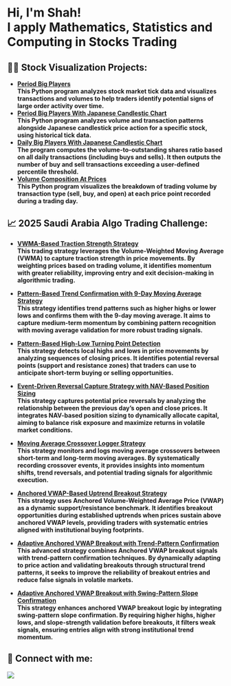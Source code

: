 <h1>Hi, I'm Shah! <br/> I apply Mathematics, Statistics  and Computing in Stocks Trading</h1> 

<h2>👨‍💻 Stock Visualization Projects:</h2>

- <b><a href="https://github.com/DrShah-Quant/PeriodBigPlayers"> Period Big Players </a></b></br>
  <b>This Python program analyzes stock market tick data and visualizes transactions and volumes to help traders identify potential signs of large order activity over time.</b></br>
- <b><a href="https://github.com/DrShah-Quant/PeriodBigPlayersCandlesticks"> Period Big Players With Japanese Candlestic Chart </a></b></br>
  <b>This Python program analyzes volume and transaction patterns alongside Japanese candlestick price action for a specific stock, using historical tick data.</b>
- <b><a href="https://github.com/DrShah-Quant/DailyBigPlayerCandlestickRankTransformed"> Daily Big Players With Japanese Candlestic Chart </a></b></br>
  <b>The program computes the volume-to-outstanding shares ratio based on all daily transactions (including buys and sells). It then outputs the number of buy and sell transactions exceeding a user-defined percentile threshold.</b>
- <b><a href="https://github.com/DrShah-Quant/VolumeCompositionAtPrices">Volume Composition At Prices </a></b></br>
<b>This Python program visualizes the breakdown of trading volume by transaction type (sell, buy, and open) at each price point recorded during a trading day.</b>

<h2>📈 2025 Saudi Arabia Algo Trading Challenge:</h2>

- <b><a href="https://github.com/DrShah-Quant/VWMA-Based-Traction-Strength-Strategy"> VWMA-Based Traction Strength Strategy </a></b></br>
  <b>This trading strategy leverages the Volume-Weighted Moving Average (VWMA) to capture traction strength in price movements. By weighting prices based on trading volume, it identifies momentum with greater reliability, improving entry and exit decision-making in algorithmic trading.</b>

- <b><a href="https://github.com/DrShah-Quant/9-Day-Moving-Average-Strategy/tree/main"> Pattern-Based Trend Confirmation with 9-Day Moving Average Strategy </a></b></br>
  <b>This strategy identifies trend patterns such as higher highs or lower lows and confirms them with the 9-day moving average. It aims to capture medium-term momentum by combining pattern recognition with moving average validation for more robust trading signals.</b>

- <b><a href="https://github.com/DrShah-Quant/Pattern-Based-High-Low-Turning-Point-Detection"> Pattern-Based High-Low Turning Point Detection </a></b></br>
  <b>This strategy detects local highs and lows in price movements by analyzing sequences of closing prices. It identifies potential reversal points (support and resistance zones) that traders can use to anticipate short-term buying or selling opportunities.</b>

- <b><a href="https://github.com/DrShah-Quant/Reversal-Detection-and-Entry-Strategy-Using-Previous-Day-s-Open-Close-Dynamics"> Event-Driven Reversal Capture Strategy with NAV-Based Position Sizing </a></b></br>
  <b>This strategy captures potential price reversals by analyzing the relationship between the previous day’s open and close prices. It integrates NAV-based position sizing to dynamically allocate capital, aiming to balance risk exposure and maximize returns in volatile market conditions.</b>

- <b><a href="https://github.com/DrShah-Quant/Moving-Average-Crossover-Monitoring-Strategy"> Moving Average Crossover Logger Strategy </a></b></br>
  <b>This strategy monitors and logs moving average crossovers between short-term and long-term moving averages. By systematically recording crossover events, it provides insights into momentum shifts, trend reversals, and potential trading signals for algorithmic execution.</b>

- <b><a href="https://github.com/DrShah-Quant/Anchored-VWAP-Based-Uptrend-Breakout-Strategy"> Anchored VWAP-Based Uptrend Breakout Strategy </a></b></br>
  <b>This strategy uses Anchored Volume-Weighted Average Price (VWAP) as a dynamic support/resistance benchmark. It identifies breakout opportunities during established uptrends when prices sustain above anchored VWAP levels, providing traders with systematic entries aligned with institutional buying footprints.</b>

- <b><a href="https://github.com/DrShah-Quant/Adaptive-Anchored-VWAP-Breakout-with-Trend-Pattern-Confirmation"> Adaptive Anchored VWAP Breakout with Trend-Pattern Confirmation </a></b></br>
  <b>This advanced strategy combines Anchored VWAP breakout signals with trend-pattern confirmation techniques. By dynamically adapting to price action and validating breakouts through structural trend patterns, it seeks to improve the reliability of breakout entries and reduce false signals in volatile markets.</b>

- <b><a href="https://github.com/DrShah-Quant/Adaptive-Anchored-VWAP-Breakout-with-Swing-Pattern-Slope-Confirmation"> Adaptive Anchored VWAP Breakout with Swing-Pattern Slope Confirmation </a></b></br>
  <b>This strategy enhances anchored VWAP breakout logic by integrating swing-pattern slope confirmation. By requiring higher highs, higher lows, and slope-strength validation before breakouts, it filters weak signals, ensuring entries align with strong institutional trend momentum.</b>

<h2> 🤳 Connect with me:</h2>

<a href="mailto:dr.shah.github@gmail.com"><img src="https://img.shields.io/badge/gmail-%23DD0031.svg?&style=for-the-badge&logo=gmail&logoColor=white"/></a>
